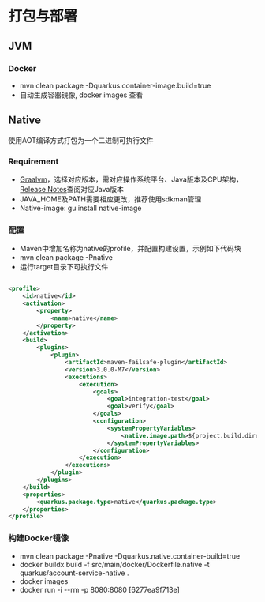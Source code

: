 # 打包与部署



## JVM


### Docker

* mvn clean package -Dquarkus.container-image.build=true
* 自动生成容器镜像, docker images 查看



## Native

使用AOT编译方式打包为一个二进制可执行文件

### Requirement

* [Graalvm](https://www.graalvm.org/downloads)，选择对应版本，需对应操作系统平台、Java版本及CPU架构，[Release Notes](https://www.graalvm.org/release-notes/20_3/)查阅对应Java版本
* JAVA_HOME及PATH需要相应更改，推荐使用sdkman管理
* Native-image: gu install native-image

### 配置

* Maven中增加名称为native的profile，并配置构建设置，示例如下代码块
* mvn clean package -Pnative
* 运行target目录下可执行文件

```xml

<profile>
	<id>native</id>
	<activation>
		<property>
			<name>native</name>
		</property>
	</activation>
	<build>
		<plugins>
			<plugin>
				<artifactId>maven-failsafe-plugin</artifactId>
				<version>3.0.0-M7</version>
				<executions>
					<execution>
						<goals>
							<goal>integration-test</goal>
							<goal>verify</goal>
						</goals>
						<configuration>
							<systemPropertyVariables>
								<native.image.path>${project.build.directory}/${project.build.finalName}-runner</native.image.path>
							</systemPropertyVariables>
						</configuration>
					</execution>
				</executions>
			</plugin>
		</plugins>
	</build>
	<properties>
		<quarkus.package.type>native</quarkus.package.type>
	</properties>
</profile>

```

### 构建Docker镜像

* mvn clean package -Pnative -Dquarkus.native.container-build=true
* docker buildx build -f src/main/docker/Dockerfile.native -t quarkus/account-service-native .
* docker images
* docker run -i --rm -p 8080:8080 [6277ea9f713e]